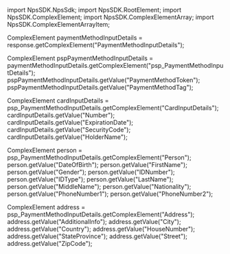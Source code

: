 import NpsSDK.NpsSdk;
import NpsSDK.RootElement;
import NpsSDK.ComplexElement;
import NpsSDK.ComplexElementArray;
import NpsSDK.ComplexElementArrayItem;

ComplexElement paymentMethodInputDetails = response.getComplexElement("PaymentMethodInputDetails");


ComplexElement pspPaymentMethodInputDetails = paymentMethodInputDetails.getComplexElement("psp_PaymentMethodInputDetails");
pspPaymentMethodInputDetails.getValue("PaymentMethodToken");
pspPaymentMethodInputDetails.getValue("PaymentMethodTag");

ComplexElement cardInputDetails = psp_PaymentMethodInputDetails.getComplexElement("CardInputDetails");
cardInputDetails.getValue("Number");
cardInputDetails.getValue("ExpirationDate");
cardInputDetails.getValue("SecurityCode");
cardInputDetails.getValue("HolderName");


ComplexElement person = psp_PaymentMethodInputDetails.getComplexElement("Person");
person.getValue("DateOfBirth");
person.getValue("FirstName");
person.getValue("Gender");
person.getValue("IDNumber");
person.getValue("IDType");
person.getValue("LastName");
person.getValue("MiddleName");
person.getValue("Nationality");
person.getValue("PhoneNumber1");
person.getValue("PhoneNumber2");


ComplexElement address = psp_PaymentMethodInputDetails.getComplexElement("Address");
address.getValue("AdditionalInfo");
address.getValue("City");
address.getValue("Country");
address.getValue("HouseNumber");
address.getValue("StateProvince");
address.getValue("Street");
address.getValue("ZipCode");


